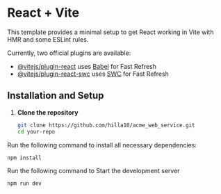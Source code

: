 # React + Vite

This template provides a minimal setup to get React working in Vite with HMR and some ESLint rules.

Currently, two official plugins are available:

- [@vitejs/plugin-react](https://github.com/vitejs/vite-plugin-react/blob/main/packages/plugin-react/README.md) uses [Babel](https://babeljs.io/) for Fast Refresh
- [@vitejs/plugin-react-swc](https://github.com/vitejs/vite-plugin-react-swc) uses [SWC](https://swc.rs/) for Fast Refresh

## Installation and Setup

1. **Clone the repository**  
   ```sh
   git clone https://github.com/hilla10/acme_web_service.git
   cd your-repo

Run the following command to install all necessary dependencies:
```sh
npm install

```
Run the following command to Start the development server
```sh
npm run dev
